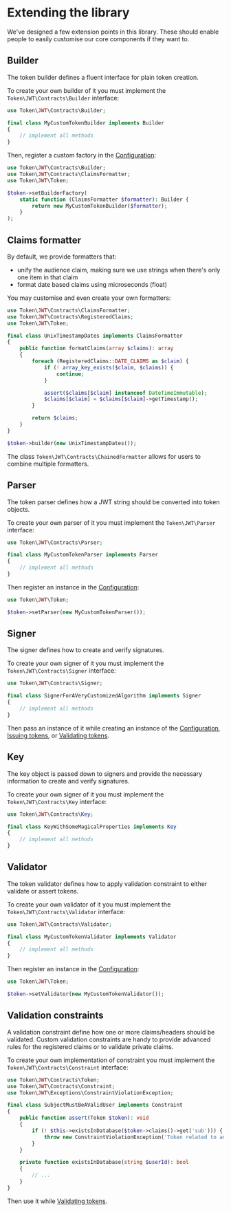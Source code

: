 # Extending the library

We've designed a few extension points in this library.
These should enable people to easily customise our core components if they want to.

## Builder

The token builder defines a fluent interface for plain token creation.

To create your own builder of it you must implement the `Token\JWT\Contracts\Builder` interface:

```php
use Token\JWT\Contracts\Builder;

final class MyCustomTokenBuilder implements Builder
{
    // implement all methods
}
```

Then, register a custom factory in the [Configuration](../usage/configuration.md):

```php
use Token\JWT\Contracts\Builder;
use Token\JWT\Contracts\ClaimsFormatter;
use Token\JWT\Token;

$token->setBuilderFactory(
    static function (ClaimsFormatter $formatter): Builder {
        return new MyCustomTokenBuilder($formatter);
    }
);
```

## Claims formatter

By default, we provide formatters that:

- unify the audience claim, making sure we use strings when there's only one item in that claim
- format date based claims using microseconds (float)

You may customise and even create your own formatters:

```php
use Token\JWT\Contracts\ClaimsFormatter;
use Token\JWT\Contracts\RegisteredClaims;
use Token\JWT\Token;

final class UnixTimestampDates implements ClaimsFormatter
{
    public function formatClaims(array $claims): array
    {
        foreach (RegisteredClaims::DATE_CLAIMS as $claim) {
            if (! array_key_exists($claim, $claims)) {
                continue;
            }

            assert($claims[$claim] instanceof DateTimeImmutable);
            $claims[$claim] = $claims[$claim]->getTimestamp();
        }

        return $claims;
    }
}

$token->builder(new UnixTimestampDates());
```

The class `Token\JWT\Contracts\ChainedFormatter` allows for users to combine multiple formatters.

## Parser

The token parser defines how a JWT string should be converted into token objects.

To create your own parser of it you must implement the `Token\JWT\Parser` interface:

```php
use Token\JWT\Contracts\Parser;

final class MyCustomTokenParser implements Parser
{
    // implement all methods
}
```

Then register an instance in the [Configuration](../usage/configuration.md):

```php
use Token\JWT\Token;

$token->setParser(new MyCustomTokenParser());
```

## Signer

The signer defines how to create and verify signatures.

To create your own signer of it you must implement the `Token\JWT\Contracts\Signer` interface:

```php
use Token\JWT\Contracts\Signer;

final class SignerForAVeryCustomizedAlgorithm implements Signer
{
    // implement all methods
}
```

Then pass an instance of it while creating an instance of the [Configuration](../usage/configuration.md), [Issuing tokens](../usage/issuing-tokens.md), or [Validating tokens](../usage/validating-tokens.md).

## Key

The key object is passed down to signers and provide the necessary information to create and verify signatures.

To create your own signer of it you must implement the `Token\JWT\Contracts\Key` interface:

```php
use Token\JWT\Contracts\Key;

final class KeyWithSomeMagicalProperties implements Key
{
    // implement all methods
}
```

## Validator

The token validator defines how to apply validation constraint to either validate or assert tokens.

To create your own validator of it you must implement the `Token\JWT\Contracts\Validator` interface:

```php
use Token\JWT\Contracts\Validator;

final class MyCustomTokenValidator implements Validator
{
    // implement all methods
}
```

Then register an instance in the [Configuration](../usage/configuration.md):

```php
use Token\JWT\Token;

$token->setValidator(new MyCustomTokenValidator());
```

## Validation constraints

A validation constraint define how one or more claims/headers should be validated.
Custom validation constraints are handy to provide advanced rules for the registered claims or to validate private claims.

To create your own implementation of constraint you must implement the `Token\JWT\Contracts\Constraint` interface:

```php
use Token\JWT\Contracts\Token;
use Token\JWT\Contracts\Constraint;
use Token\JWT\Exceptions\ConstraintViolationException;

final class SubjectMustBeAValidUser implements Constraint
{
    public function assert(Token $token): void
    {
        if (! $this->existsInDatabase($token->claims()->get('sub'))) {
            throw new ConstraintViolationException('Token related to an unknown user');
        }
    }

    private function existsInDatabase(string $userId): bool
    {
        // ...
    }
}
```

Then use it while [Validating tokens](../usage/validating-tokens.md).
